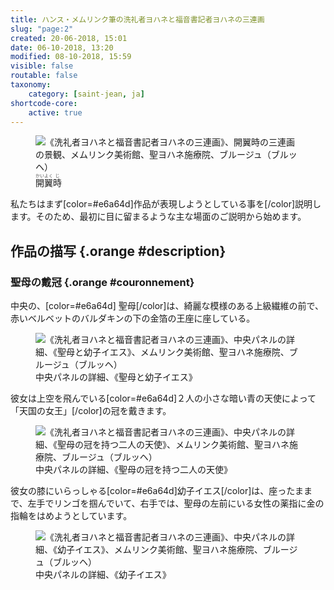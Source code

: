 ```yaml
---
title: ハンス・メムリンク筆の洗礼者ヨハネと福音書記者ヨハネの三連画
slug: "page:2"
created: 20-06-2018, 15:01
date: 06-10-2018, 13:20
modified: 08-10-2018, 15:59
visible: false
routable: false
taxonomy:
    category: [saint-jean, ja]
shortcode-core:
    active: true
---
```

<figure><picture>
<source
sizes="(max-width: 767px) 98vw, (min-width: 959px) 50vw, 86vw"
srcset="
/user/sites/docs/pages/01.home/06.bruges/01.hopital-saint-jean/01.saint-jean/02.saint-jean_2/saint-jean_4-280.webp 280w,
/user/sites/docs/pages/01.home/06.bruges/01.hopital-saint-jean/01.saint-jean/02.saint-jean_2/saint-jean_4-380.webp 380w,
/user/sites/docs/pages/01.home/06.bruges/01.hopital-saint-jean/01.saint-jean/02.saint-jean_2/saint-jean_4-480.webp 480w,
/user/sites/docs/pages/01.home/06.bruges/01.hopital-saint-jean/01.saint-jean/02.saint-jean_2/saint-jean_4-640.webp 640w,
/user/sites/docs/pages/01.home/06.bruges/01.hopital-saint-jean/01.saint-jean/02.saint-jean_2/saint-jean_4-840.webp 840w,
/user/sites/docs/pages/01.home/06.bruges/01.hopital-saint-jean/01.saint-jean/02.saint-jean_2/saint-jean_4-1280.webp 1280w,
/user/sites/docs/pages/01.home/06.bruges/01.hopital-saint-jean/01.saint-jean/02.saint-jean_2/saint-jean_4-1600.webp 1600w,
/user/sites/docs/pages/01.home/06.bruges/01.hopital-saint-jean/01.saint-jean/02.saint-jean_2/saint-jean_4-1920.webp 1920w"
type="image/webp" />
<img
src="/user/sites/docs/pages/01.home/06.bruges/01.hopital-saint-jean/01.saint-jean/02.saint-jean_2/saint-jean_4-640.jpg" title="《洗礼者ヨハネと福音書記者ヨハネの三連画》、開翼時の三連画の景観、メムリンク美術館、聖ヨハネ施療院、ブルージュ（ブルッヘ）" alt="《洗礼者ヨハネと福音書記者ヨハネの三連画》、開翼時の三連画の景観、メムリンク美術館、聖ヨハネ施療院、ブルージュ（ブルッヘ）" class="class-70-img"
sizes="(max-width: 767px) 98vw, (min-width: 959px) 50vw, 86vw"
srcset="
/user/sites/docs/pages/01.home/06.bruges/01.hopital-saint-jean/01.saint-jean/02.saint-jean_2/saint-jean_4-280.jpg 280w,
/user/sites/docs/pages/01.home/06.bruges/01.hopital-saint-jean/01.saint-jean/02.saint-jean_2/saint-jean_4-380.jpg 380w,
/user/sites/docs/pages/01.home/06.bruges/01.hopital-saint-jean/01.saint-jean/02.saint-jean_2/saint-jean_4-480.jpg 480w,
/user/sites/docs/pages/01.home/06.bruges/01.hopital-saint-jean/01.saint-jean/02.saint-jean_2/saint-jean_4-640.jpg 640w,
/user/sites/docs/pages/01.home/06.bruges/01.hopital-saint-jean/01.saint-jean/02.saint-jean_2/saint-jean_4-840.jpg 840w,
/user/sites/docs/pages/01.home/06.bruges/01.hopital-saint-jean/01.saint-jean/02.saint-jean_2/saint-jean_4-1280.jpg 1280w,
/user/sites/docs/pages/01.home/06.bruges/01.hopital-saint-jean/01.saint-jean/02.saint-jean_2/saint-jean_4-1600.jpg 1600w,
/user/sites/docs/pages/01.home/06.bruges/01.hopital-saint-jean/01.saint-jean/02.saint-jean_2/saint-jean_4-1920.jpg 1920w">
</picture><figcaption><ruby>開<rt style="color:#555">かい</rt>翼<rt style="color:#555">よく</rt>時<rt style="color:#555">じ</rt></ruby></figcaption></figure>

私たちはまず[color=#e6a64d]作品が表現しようとしている事を[/color]説明します。そのため、最初に目に留まるような主な場面のご説明から始めます。

## 作品の描写 {.orange #description}

### 聖母の戴冠 {.orange #couronnement}

中央の、[color=#e6a64d]
聖母[/color]は、綺麗な模様のある上級繊維の前で、赤いベルベットのバルダキンの下の金箔の王座に座している。

<figure><picture>
<source
sizes="(max-width: 767px) 98vw, (min-width: 959px) 50vw, 86vw"
srcset="
/user/sites/docs/pages/01.home/06.bruges/01.hopital-saint-jean/01.saint-jean/02.saint-jean_2/vierge-280.webp 280w,
/user/sites/docs/pages/01.home/06.bruges/01.hopital-saint-jean/01.saint-jean/02.saint-jean_2/vierge-380.webp 380w,
/user/sites/docs/pages/01.home/06.bruges/01.hopital-saint-jean/01.saint-jean/02.saint-jean_2/vierge-480.webp 480w,
/user/sites/docs/pages/01.home/06.bruges/01.hopital-saint-jean/01.saint-jean/02.saint-jean_2/vierge-640.webp 640w,
/user/sites/docs/pages/01.home/06.bruges/01.hopital-saint-jean/01.saint-jean/02.saint-jean_2/vierge-840.webp 840w,
/user/sites/docs/pages/01.home/06.bruges/01.hopital-saint-jean/01.saint-jean/02.saint-jean_2/vierge-1280.webp 1280w,
/user/sites/docs/pages/01.home/06.bruges/01.hopital-saint-jean/01.saint-jean/02.saint-jean_2/vierge-1600.webp 1600w,
/user/sites/docs/pages/01.home/06.bruges/01.hopital-saint-jean/01.saint-jean/02.saint-jean_2/vierge-1920.webp 1920w"
type="image/webp" />
<img
src="/user/sites/docs/pages/01.home/06.bruges/01.hopital-saint-jean/01.saint-jean/02.saint-jean_2/vierge-640.jpg" title="《洗礼者ヨハネと福音書記者ヨハネの三連画》、中央パネルの詳細、《聖母と幼子イエス》、メムリンク美術館、聖ヨハネ施療院、ブルージュ（ブルッヘ）" alt="《洗礼者ヨハネと福音書記者ヨハネの三連画》、中央パネルの詳細、《聖母と幼子イエス》、メムリンク美術館、聖ヨハネ施療院、ブルージュ（ブルッヘ）" class="class-40-img"
sizes="(max-width: 767px) 98vw, (min-width: 959px) 50vw, 86vw"
srcset="
/user/sites/docs/pages/01.home/06.bruges/01.hopital-saint-jean/01.saint-jean/02.saint-jean_2/vierge-280.jpg 280w,
/user/sites/docs/pages/01.home/06.bruges/01.hopital-saint-jean/01.saint-jean/02.saint-jean_2/vierge-380.jpg 380w,
/user/sites/docs/pages/01.home/06.bruges/01.hopital-saint-jean/01.saint-jean/02.saint-jean_2/vierge-480.jpg 480w,
/user/sites/docs/pages/01.home/06.bruges/01.hopital-saint-jean/01.saint-jean/02.saint-jean_2/vierge-640.jpg 640w,
/user/sites/docs/pages/01.home/06.bruges/01.hopital-saint-jean/01.saint-jean/02.saint-jean_2/vierge-840.jpg 840w,
/user/sites/docs/pages/01.home/06.bruges/01.hopital-saint-jean/01.saint-jean/02.saint-jean_2/vierge-1280.jpg 1280w,
/user/sites/docs/pages/01.home/06.bruges/01.hopital-saint-jean/01.saint-jean/02.saint-jean_2/vierge-1600.jpg 1600w,
/user/sites/docs/pages/01.home/06.bruges/01.hopital-saint-jean/01.saint-jean/02.saint-jean_2/vierge-1920.jpg 1920w">
</picture><figcaption>中央パネルの詳細、《聖母と幼子イエス》</figcaption></figure>

彼女は上空を飛んでいる[color=#e6a64d]２人の小さな暗い青の天使によって「天国の女王」[/color]の冠を戴きます。

<figure><picture>
<source
sizes="(max-width: 767px) 98vw, (min-width: 959px) 50vw, 86vw"
srcset="
/user/sites/docs/pages/01.home/06.bruges/01.hopital-saint-jean/01.saint-jean/02.saint-jean_2/deux-anges-280.webp 280w,
/user/sites/docs/pages/01.home/06.bruges/01.hopital-saint-jean/01.saint-jean/02.saint-jean_2/deux-anges-380.webp 380w,
/user/sites/docs/pages/01.home/06.bruges/01.hopital-saint-jean/01.saint-jean/02.saint-jean_2/deux-anges-480.webp 480w,
/user/sites/docs/pages/01.home/06.bruges/01.hopital-saint-jean/01.saint-jean/02.saint-jean_2/deux-anges-640.webp 640w,
/user/sites/docs/pages/01.home/06.bruges/01.hopital-saint-jean/01.saint-jean/02.saint-jean_2/deux-anges-840.webp 840w,
/user/sites/docs/pages/01.home/06.bruges/01.hopital-saint-jean/01.saint-jean/02.saint-jean_2/deux-anges-1280.webp 1280w,
/user/sites/docs/pages/01.home/06.bruges/01.hopital-saint-jean/01.saint-jean/02.saint-jean_2/deux-anges-1600.webp 1600w,
/user/sites/docs/pages/01.home/06.bruges/01.hopital-saint-jean/01.saint-jean/02.saint-jean_2/deux-anges-1920.webp 1920w"
type="image/webp" />
<img
src="/user/sites/docs/pages/01.home/06.bruges/01.hopital-saint-jean/01.saint-jean/02.saint-jean_2/deux-anges-640.jpg" title="《洗礼者ヨハネと福音書記者ヨハネの三連画》、中央パネルの詳細、《聖母の冠を持つ二人の天使》、メムリンク美術館、聖ヨハネ施療院、ブルージュ（ブルッヘ）" alt="《洗礼者ヨハネと福音書記者ヨハネの三連画》、中央パネルの詳細、《聖母の冠を持つ二人の天使》、メムリンク美術館、聖ヨハネ施療院、ブルージュ（ブルッヘ）" class="class-70-img"
sizes="(max-width: 767px) 98vw, (min-width: 959px) 50vw, 86vw"
srcset="
/user/sites/docs/pages/01.home/06.bruges/01.hopital-saint-jean/01.saint-jean/02.saint-jean_2/deux-anges-280.jpg 280w,
/user/sites/docs/pages/01.home/06.bruges/01.hopital-saint-jean/01.saint-jean/02.saint-jean_2/deux-anges-380.jpg 380w,
/user/sites/docs/pages/01.home/06.bruges/01.hopital-saint-jean/01.saint-jean/02.saint-jean_2/deux-anges-480.jpg 480w,
/user/sites/docs/pages/01.home/06.bruges/01.hopital-saint-jean/01.saint-jean/02.saint-jean_2/deux-anges-640.jpg 640w,
/user/sites/docs/pages/01.home/06.bruges/01.hopital-saint-jean/01.saint-jean/02.saint-jean_2/deux-anges-840.jpg 840w,
/user/sites/docs/pages/01.home/06.bruges/01.hopital-saint-jean/01.saint-jean/02.saint-jean_2/deux-anges-1280.jpg 1280w,
/user/sites/docs/pages/01.home/06.bruges/01.hopital-saint-jean/01.saint-jean/02.saint-jean_2/deux-anges-1600.jpg 1600w,
/user/sites/docs/pages/01.home/06.bruges/01.hopital-saint-jean/01.saint-jean/02.saint-jean_2/deux-anges-1920.jpg 1920w">
</picture><figcaption>中央パネルの詳細、《聖母の冠を持つ二人の天使》</figcaption></figure>

彼女の膝にいらっしゃる[color=#e6a64d]幼子イエス[/color]は、座ったままで、左手でリンゴを掴んでいて、右手では、聖母の左前にいる女性の薬指に金の指輪をはめようとしています。
<figure><picture>
<source
sizes="(max-width: 767px) 98vw, (min-width: 959px) 50vw, 86vw"
srcset="
/user/sites/docs/pages/01.home/06.bruges/01.hopital-saint-jean/01.saint-jean/02.saint-jean_2/enfant-jesus-280.webp 280w,
/user/sites/docs/pages/01.home/06.bruges/01.hopital-saint-jean/01.saint-jean/02.saint-jean_2/enfant-jesus-380.webp 380w,
/user/sites/docs/pages/01.home/06.bruges/01.hopital-saint-jean/01.saint-jean/02.saint-jean_2/enfant-jesus-480.webp 480w,
/user/sites/docs/pages/01.home/06.bruges/01.hopital-saint-jean/01.saint-jean/02.saint-jean_2/enfant-jesus-640.webp 640w,
/user/sites/docs/pages/01.home/06.bruges/01.hopital-saint-jean/01.saint-jean/02.saint-jean_2/enfant-jesus-840.webp 840w,
/user/sites/docs/pages/01.home/06.bruges/01.hopital-saint-jean/01.saint-jean/02.saint-jean_2/enfant-jesus-1280.webp 1280w,
/user/sites/docs/pages/01.home/06.bruges/01.hopital-saint-jean/01.saint-jean/02.saint-jean_2/enfant-jesus-1600.webp 1600w,
/user/sites/docs/pages/01.home/06.bruges/01.hopital-saint-jean/01.saint-jean/02.saint-jean_2/enfant-jesus-1920.webp 1920w"
type="image/webp" />
<img
src="/user/sites/docs/pages/01.home/06.bruges/01.hopital-saint-jean/01.saint-jean/02.saint-jean_2/enfant-jesus-640.jpg" title="《洗礼者ヨハネと福音書記者ヨハネの三連画》、中央パネルの詳細、《幼子イエス》、メムリンク美術館、聖ヨハネ施療院、ブルージュ（ブルッヘ）" alt="《洗礼者ヨハネと福音書記者ヨハネの三連画》、中央パネルの詳細、《幼子イエス》、メムリンク美術館、聖ヨハネ施療院、ブルージュ（ブルッヘ）" class="class-40-img"
sizes="(max-width: 767px) 98vw, (min-width: 959px) 50vw, 86vw"
srcset="
/user/sites/docs/pages/01.home/06.bruges/01.hopital-saint-jean/01.saint-jean/02.saint-jean_2/enfant-jesus-280.jpg 280w,
/user/sites/docs/pages/01.home/06.bruges/01.hopital-saint-jean/01.saint-jean/02.saint-jean_2/enfant-jesus-380.jpg 380w,
/user/sites/docs/pages/01.home/06.bruges/01.hopital-saint-jean/01.saint-jean/02.saint-jean_2/enfant-jesus-480.jpg 480w,
/user/sites/docs/pages/01.home/06.bruges/01.hopital-saint-jean/01.saint-jean/02.saint-jean_2/enfant-jesus-640.jpg 640w,
/user/sites/docs/pages/01.home/06.bruges/01.hopital-saint-jean/01.saint-jean/02.saint-jean_2/enfant-jesus-840.jpg 840w,
/user/sites/docs/pages/01.home/06.bruges/01.hopital-saint-jean/01.saint-jean/02.saint-jean_2/enfant-jesus-1280.jpg 1280w,
/user/sites/docs/pages/01.home/06.bruges/01.hopital-saint-jean/01.saint-jean/02.saint-jean_2/enfant-jesus-1600.jpg 1600w,
/user/sites/docs/pages/01.home/06.bruges/01.hopital-saint-jean/01.saint-jean/02.saint-jean_2/enfant-jesus-1920.jpg 1920w">
</picture><figcaption>中央パネルの詳細、《幼子イエス》</figcaption></figure>
